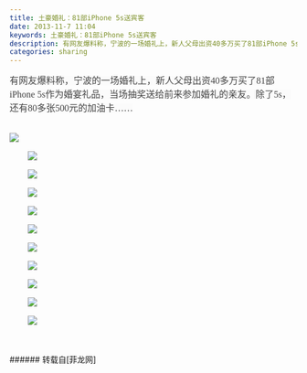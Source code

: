 ```yaml
---
title: 土豪婚礼：81部iPhone 5s送宾客
date: 2013-11-7 11:04
keywords: 土豪婚礼：81部iPhone 5s送宾客
description: 有网友爆料称，宁波的一场婚礼上，新人父母出资40多万买了81部iPhone 5s作为婚宴礼品，当场抽奖送给前来参加婚礼的亲友。除了5s，还有80多张500元的加油卡……
categories: sharing
---
```

<td class="t_f" id="postmessage_73620">

<font style="color:rgb(67, 67, 67)"><font style="background-color:rgb(251, 251, 251)"><font face="微软雅黑, Tahoma, Verdana, 宋体"><font style="font-size:16px"><div align="left">有网友爆料称，宁波的一场婚礼上，新人父母出资40多万买了81部iPhone 5s作为婚宴礼品，当场抽奖送给前来参加婚礼的亲友。除了5s，还有80多张500元的加油卡……</div></font></font></font></font><br/>
<font style="color:rgb(0, 0, 0)"><font face="微软雅黑, Tahoma, Verdana, 宋体"><font style="font-size:16px"><p style="line-height:26px;text-indent:2em;text-align:left">

<img aid="30013" data-cf-modified-65b322323db9936c243e10d8-="" file="data/attachment/forum/201311/07/110409sidpmekd3kpuedep.jpg.thumb.jpg" id="aimg_30013" inpost="1" onclick="" onmouseover="" src="http://www.flw.ph/data/attachment/forum/201311/07/110409sidpmekd3kpuedep.jpg" style="cursor:pointer" zoomfile="data/attachment/forum/201311/07/110409sidpmekd3kpuedep.jpg"/>


</p><p style="line-height:26px;text-indent:2em;text-align:left">

<img aid="30014" data-cf-modified-65b322323db9936c243e10d8-="" file="data/attachment/forum/201311/07/110409xs3lf0tusz6ocs01.jpg.thumb.jpg" id="aimg_30014" inpost="1" onclick="" onmouseover="" src="http://www.flw.ph/data/attachment/forum/201311/07/110409xs3lf0tusz6ocs01.jpg" style="cursor:pointer" zoomfile="data/attachment/forum/201311/07/110409xs3lf0tusz6ocs01.jpg"/>


</p><p style="line-height:26px;text-indent:2em;text-align:left">

<img aid="30015" data-cf-modified-65b322323db9936c243e10d8-="" file="data/attachment/forum/201311/07/110409qsiwk77mks8zsi3o.jpg.thumb.jpg" id="aimg_30015" inpost="1" onclick="" onmouseover="" src="http://www.flw.ph/data/attachment/forum/201311/07/110409qsiwk77mks8zsi3o.jpg" style="cursor:pointer" zoomfile="data/attachment/forum/201311/07/110409qsiwk77mks8zsi3o.jpg"/>


</p><p style="line-height:26px;text-indent:2em;text-align:left">

<img aid="30016" data-cf-modified-65b322323db9936c243e10d8-="" file="data/attachment/forum/201311/07/110410wf1jvjno4n14ledo.jpg.thumb.jpg" id="aimg_30016" inpost="1" onclick="" onmouseover="" src="http://www.flw.ph/data/attachment/forum/201311/07/110410wf1jvjno4n14ledo.jpg" style="cursor:pointer" zoomfile="data/attachment/forum/201311/07/110410wf1jvjno4n14ledo.jpg"/>


</p><p style="line-height:26px;text-indent:2em;text-align:left">

<img aid="30017" data-cf-modified-65b322323db9936c243e10d8-="" file="data/attachment/forum/201311/07/110410cxw9kps233x8f9px.jpg.thumb.jpg" id="aimg_30017" inpost="1" onclick="" onmouseover="" src="http://www.flw.ph/data/attachment/forum/201311/07/110410cxw9kps233x8f9px.jpg" style="cursor:pointer" zoomfile="data/attachment/forum/201311/07/110410cxw9kps233x8f9px.jpg"/>


</p><p style="line-height:26px;text-indent:2em;text-align:left">

<img aid="30018" data-cf-modified-65b322323db9936c243e10d8-="" file="data/attachment/forum/201311/07/110410hpo6p2pcoi66hwxa.jpg.thumb.jpg" id="aimg_30018" inpost="1" onclick="" onmouseover="" src="http://www.flw.ph/data/attachment/forum/201311/07/110410hpo6p2pcoi66hwxa.jpg" style="cursor:pointer" zoomfile="data/attachment/forum/201311/07/110410hpo6p2pcoi66hwxa.jpg"/>


</p><p style="line-height:26px;text-indent:2em;text-align:left">

<img aid="30019" data-cf-modified-65b322323db9936c243e10d8-="" file="data/attachment/forum/201311/07/110410pin069d5reiz6ees.jpg.thumb.jpg" id="aimg_30019" inpost="1" onclick="" onmouseover="" src="http://www.flw.ph/data/attachment/forum/201311/07/110410pin069d5reiz6ees.jpg" style="cursor:pointer" zoomfile="data/attachment/forum/201311/07/110410pin069d5reiz6ees.jpg"/>


</p><p style="line-height:26px;text-indent:2em;text-align:left">

<img aid="30020" data-cf-modified-65b322323db9936c243e10d8-="" file="data/attachment/forum/201311/07/110411h68zv8aq44v8g4jg.jpg.thumb.jpg" id="aimg_30020" inpost="1" onclick="" onmouseover="" src="http://www.flw.ph/data/attachment/forum/201311/07/110411h68zv8aq44v8g4jg.jpg" style="cursor:pointer" zoomfile="data/attachment/forum/201311/07/110411h68zv8aq44v8g4jg.jpg"/>


</p><p style="line-height:26px;text-indent:2em;text-align:left"></p><p style="line-height:26px;text-indent:2em;text-align:left">

<img aid="30021" data-cf-modified-65b322323db9936c243e10d8-="" file="data/attachment/forum/201311/07/110411g35xsvhxpqah3ylw.jpg.thumb.jpg" id="aimg_30021" inpost="1" onclick="" onmouseover="" src="http://www.flw.ph/data/attachment/forum/201311/07/110411g35xsvhxpqah3ylw.jpg" style="cursor:pointer" zoomfile="data/attachment/forum/201311/07/110411g35xsvhxpqah3ylw.jpg"/>


</p><p style="line-height:26px;text-indent:2em;text-align:left">

<img aid="30022" data-cf-modified-65b322323db9936c243e10d8-="" file="data/attachment/forum/201311/07/110411du4vizv8nam3movi.jpg.thumb.jpg" id="aimg_30022" inpost="1" onclick="" onmouseover="" src="http://www.flw.ph/data/attachment/forum/201311/07/110411du4vizv8nam3movi.jpg" style="cursor:pointer" zoomfile="data/attachment/forum/201311/07/110411du4vizv8nam3movi.jpg"/>


</p><p style="line-height:26px;text-indent:2em;text-align:left">

<img aid="30023" data-cf-modified-65b322323db9936c243e10d8-="" file="data/attachment/forum/201311/07/110411iz2p2ifzbp0047if.jpg.thumb.jpg" id="aimg_30023" inpost="1" onclick="" onmouseover="" src="http://www.flw.ph/data/attachment/forum/201311/07/110411iz2p2ifzbp0047if.jpg" style="cursor:pointer" zoomfile="data/attachment/forum/201311/07/110411iz2p2ifzbp0047if.jpg"/>


</p></font></font></font><br/>
<br/>
</td>
###### 转载自[菲龙网]